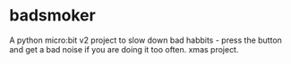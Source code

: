 # badsmoker
A python micro:bit v2 project to slow down bad habbits - press the button and get a bad noise if you are doing it too often. xmas project.
